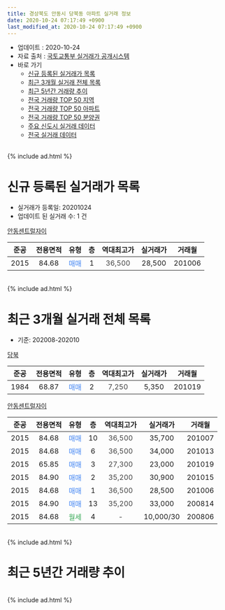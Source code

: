 ```yaml
---
title: 경상북도 안동시 당북동 아파트 실거래 정보
date: 2020-10-24 07:17:49 +0900
last_modified_at: 2020-10-24 07:17:49 +0900
---
```


* 업데이트 : 2020-10-24
* 자료 출처 : [국토교통부 실거래가 공개시스템](http://rt.molit.go.kr)
* 바로 가기
    * [신규 등록된 실거래가 목록](#신규-등록된-실거래가-목록)
    * [최근 3개월 실거래 전체 목록](#최근-3개월-실거래-전체-목록)
    * [최근 5년간 거래량 추이](#최근-5년간-거래량-추이)
    * [전국 거래량 TOP 50 지역](https://inasie.github.io/apt-trade-info/최근-3개월-전국에서-가장-거래가-많이-발생한-지역)
    * [전국 거래량 TOP 50 아파트](https://inasie.github.io/apt-trade-info/최근-3개월-전국에서-가장-거래가-많이-발생한-아파트)
    * [전국 거래량 TOP 50 분양권](https://inasie.github.io/apt-trade-info/최근-3개월-전국에서-가장-거래가-많이-발생한-분양권)
    * [주요 신도시 실거래 데이터](https://inasie.github.io/apt-trade-info/주요-신도시)
    * [전국 실거래 데이터](https://inasie.github.io/apt-trade-info/전국)
<br>
{% include ad.html %}
<br>

# 신규 등록된 실거래가 목록
* 실거래가 등록일: 20201024
* 업데이트 된 실거래 수: 1 건


[안동센트럴자이](https://search.naver.com/search.naver?query=%EA%B2%BD%EC%83%81%EB%B6%81%EB%8F%84+%EC%95%88%EB%8F%99%EC%8B%9C+%EB%8B%B9%EB%B6%81%EB%8F%99+%EC%95%88%EB%8F%99%EC%84%BC%ED%8A%B8%EB%9F%B4%EC%9E%90%EC%9D%B4)

|준공|전용면적|유형|층|역대최고가|실거래가|거래월|
|:---:|:---:|:---:|:---:|:---:|:---:|:---:|
|2015|84.68|<span style="color:#4285f3">매매</span>|1|<span style="color:#444444">36,500</span>|28,500|201006|


<br>
{% include ad.html %}
<br>

# 최근 3개월 실거래 전체 목록
* 기준: 202008-202010


[당북](https://search.naver.com/search.naver?query=%EA%B2%BD%EC%83%81%EB%B6%81%EB%8F%84+%EC%95%88%EB%8F%99%EC%8B%9C+%EB%8B%B9%EB%B6%81%EB%8F%99+%EB%8B%B9%EB%B6%81)

|준공|전용면적|유형|층|역대최고가|실거래가|거래월|
|:---:|:---:|:---:|:---:|:---:|:---:|:---:|
|1984|68.87|<span style="color:#4285f3">매매</span>|2|<span style="color:#444444">7,250</span>|5,350|201019|

[안동센트럴자이](https://search.naver.com/search.naver?query=%EA%B2%BD%EC%83%81%EB%B6%81%EB%8F%84+%EC%95%88%EB%8F%99%EC%8B%9C+%EB%8B%B9%EB%B6%81%EB%8F%99+%EC%95%88%EB%8F%99%EC%84%BC%ED%8A%B8%EB%9F%B4%EC%9E%90%EC%9D%B4)

|준공|전용면적|유형|층|역대최고가|실거래가|거래월|
|:---:|:---:|:---:|:---:|:---:|:---:|:---:|
|2015|84.68|<span style="color:#4285f3">매매</span>|10|<span style="color:#444444">36,500</span>|35,700|201007|
|2015|84.68|<span style="color:#4285f3">매매</span>|6|<span style="color:#444444">36,500</span>|34,000|201013|
|2015|65.85|<span style="color:#4285f3">매매</span>|3|<span style="color:#444444">27,300</span>|23,000|201019|
|2015|84.90|<span style="color:#4285f3">매매</span>|2|<span style="color:#444444">35,200</span>|30,900|201015|
|2015|84.68|<span style="color:#4285f3">매매</span>|1|<span style="color:#444444">36,500</span>|28,500|201006|
|2015|84.90|<span style="color:#4285f3">매매</span>|13|<span style="color:#444444">35,200</span>|33,000|200814|
|2015|84.68|<span style="color:#34a853">월세</span>|4|<span style="color:#444444">-</span>|10,000/30|200806|


<br>
{% include ad.html %}
<br>

# 최근 5년간 거래량 추이


<div style="width:100%;">
    <canvas id="deal_progress" height="200"></canvas>
</div>

<script>
new Chart(document.getElementById("deal_progress"), {
    type: 'line',
    data: {
        labels: ['201510','201511','201512','201601','201602','201603','201604','201605','201606','201607','201608','201609','201610','201611','201612','201701','201702','201703','201704','201705','201706','201707','201708','201709','201710','201711','201712','201801','201802','201803','201804','201805','201806','201807','201808','201809','201810','201811','201812','201901','201902','201903','201904','201905','201906','201907','201908','201909','201910','201911','201912','202001','202002','202003','202004','202005','202006','202007','202008','202009','202010'],
        datasets: [{
            label: '매매',
            pointRadius: 1,
            data: [1, 1, 0, 0, 4, 2, 1, 3, 0, 1, 2, 3, 0, 0, 1, 0, 2, 8, 7, 10, 9, 3, 3, 4, 2, 0, 2, 3, 5, 4, 1, 0, 2, 3, 2, 4, 4, 8, 0, 5, 8, 8, 7, 1, 4, 3, 2, 7, 6, 7, 1, 1, 7, 3, 3, 3, 6, 1, 1, 0, 6],
            borderColor: "rgba(255, 201, 14, 1)",
            backgroundColor: "rgba(255, 201, 14, 0.5)",
            fill: false,
            lineTension: 0
        },{
            label: '전월세',
            pointRadius: 1,
            data: [2, 0, 0, 1, 0, 0, 1, 0, 1, 2, 0, 0, 1, 0, 2, 1, 3, 0, 1, 2, 3, 1, 3, 0, 0, 0, 3, 1, 3, 2, 0, 1, 6, 1, 0, 2, 1, 0, 1, 0, 2, 2, 0, 0, 0, 0, 1, 1, 0, 0, 0, 0, 2, 1, 0, 0, 1, 0, 1, 0, 0],
            borderColor: "rgba(0, 141, 185, 1)",
            backgroundColor: "rgba(0, 141, 185, 0.5)",
            fill: false,
            lineTension: 0
        }
        ]
    },
    options: {
        responsive: true,
        title: {
            display: false
        },
        tooltips: {
            mode: 'index',
            intersect: false
        },
        hover: {
            mode: 'nearest',
            intersect: true
        },
        scales: {
            xAxes: [{
                display: true,
                scaleLabel: {
                    display: true,
                    labelString: '년/월'
                }
            }],
            yAxes: [{
                display: true,
                ticks: {
                    suggestedMin: 0,
                },
                scaleLabel: {
                    display: true,
                    labelString: '실거래 수'
                }
            }]
        }
    }
});

</script>


<br>
{% include ad.html %}
<br>

